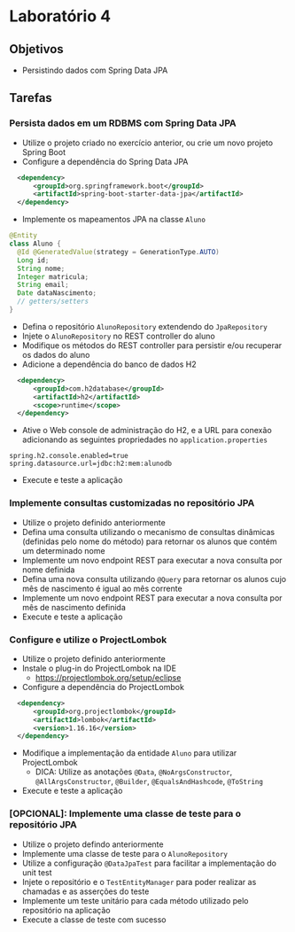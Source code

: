 # Laboratório 4

## Objetivos
- Persistindo dados com Spring Data JPA

## Tarefas
### Persista dados em um RDBMS com Spring Data JPA
- Utilize o projeto criado no exercício anterior, ou crie um novo projeto Spring Boot
- Configure a dependência do Spring Data JPA
```xml
  <dependency>
      <groupId>org.springframework.boot</groupId>
      <artifactId>spring-boot-starter-data-jpa</artifactId>
  </dependency>
```
- Implemente os mapeamentos JPA na classe `Aluno`
```java
@Entity
class Aluno {
  @Id @GeneratedValue(strategy = GenerationType.AUTO)
  Long id;
  String nome;
  Integer matricula;
  String email;
  Date dataNascimento;
  // getters/setters
}
```
- Defina o repositório `AlunoRepository` extendendo do `JpaRepository`
- Injete o `AlunoRepository` no REST controller do aluno
- Modifique os métodos do REST controller para persistir e/ou recuperar os dados do aluno
- Adicione a dependência do banco de dados H2
```xml
  <dependency>
      <groupId>com.h2database</groupId>
      <artifactId>h2</artifactId>
      <scope>runtime</scope>
  </dependency>
```
- Ative o Web console de administração do H2, e a URL para conexão adicionando as seguintes propriedades no `application.properties`
```
spring.h2.console.enabled=true
spring.datasource.url=jdbc:h2:mem:alunodb
```
- Execute e teste a aplicação

### Implemente consultas customizadas no repositório JPA
- Utilize o projeto definido anteriormente
- Defina uma consulta utilizando o mecanismo de consultas dinâmicas (definidas pelo nome do método) para retornar os alunos que contém um determinado nome
- Implemente um novo endpoint REST para executar a nova consulta por nome definida
- Defina uma nova consulta utilizando `@Query` para retornar os alunos cujo mês de nascimento é igual ao mês corrente
- Implemente um novo endpoint REST para executar a nova consulta por mês de nascimento definida
- Execute e teste a aplicação

### Configure e utilize o ProjectLombok
- Utilize o projeto definido anteriormente
- Instale o plug-in do ProjectLombok na IDE
  - https://projectlombok.org/setup/eclipse
- Configure a dependência do ProjectLombok

```xml
  <dependency>
      <groupId>org.projectlombok</groupId>
      <artifactId>lombok</artifactId>
      <version>1.16.16</version>
  </dependency>  
```
- Modifique a implementação da entidade `Aluno` para utilizar ProjectLombok
  - DICA: Utilize as anotações `@Data`, `@NoArgsConstructor`, `@AllArgsConstructor`, `@Builder`, `@EqualsAndHashcode`, `@ToString`
- Execute e teste a aplicação

### [OPCIONAL]: Implemente uma classe de teste para o repositório JPA
- Utilize o projeto defindo anteriormente
- Implemente uma classe de teste para o `AlunoRepository`
- Utilize a configuração `@DataJpaTest` para facilitar a implementação do unit test
- Injete o repositório e o `TestEntityManager` para poder realizar as chamadas e as asserções do teste
- Implemente um teste unitário para cada método utilizado pelo repositório na aplicação
- Execute a classe de teste com sucesso

